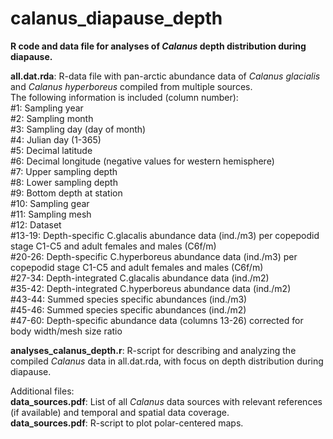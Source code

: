 #  calanus_diapause_depth 

<b>R code and data file for analyses of <i>Calanus</i> depth distribution during diapause.</b>

<b>all.dat.rda</b>: R-data file with pan-arctic abundance data of <i>Calanus glacialis</i> and <i>Calanus hyperboreus</i> compiled from multiple sources.<br>
The following information is included (column number):<br>
#1: Sampling year<br>
#2: Sampling month<br>
#3: Sampling day (day of month)<br>
#4: Julian day (1-365)<br>
#5: Decimal latitude<br>
#6: Decimal longitude (negative values for western hemisphere)<br>
#7: Upper sampling depth<br>
#8: Lower sampling depth<br>
#9: Bottom depth at station<br>
#10: Sampling gear<br>
#11: Sampling mesh<br>
#12: Dataset<br>
#13-19: Depth-specific C.glacalis abundance data (ind./m3) per copepodid stage C1-C5 and adult females and males (C6f/m)<br>
#20-26: Depth-specific C.hyperboreus abundance data (ind./m3) per copepodid stage C1-C5 and adult females and males (C6f/m)<br>
#27-34: Depth-integrated C.glacalis abundance data (ind./m2)<br>
#35-42: Depth-integrated C.hyperboreus abundance data (ind./m2)<br>
#43-44: Summed species specific abundances (ind./m3)<br>
#45-46: Summed species specific abundances (ind./m2)<br>
#47-60: Depth-specific abundance data (columns 13-26) corrected for body width/mesh size ratio<br>


<b>analyses_calanus_depth.r</b>: R-script for describing and analyzing the compiled <i>Calanus</i> data in all.dat.rda, with focus on depth distribution during diapause.

Additional files:<br>
<b>data_sources.pdf</b>: List of all <i>Calanus</i> data sources with relevant references (if available) and temporal and spatial data coverage.<br>
<b>data_sources.pdf</b>: R-script to plot polar-centered maps.
